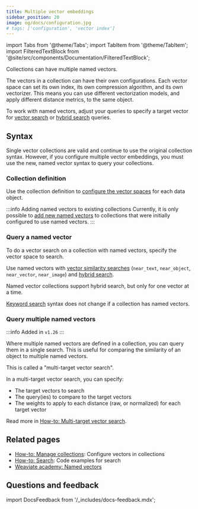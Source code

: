 ```yaml
---
title: Multiple vector embeddings
sidebar_position: 20
image: og/docs/configuration.jpg
# tags: ['configuration', 'vector index']
---
```


import Tabs from '@theme/Tabs';
import TabItem from '@theme/TabItem';
import FilteredTextBlock from '@site/src/components/Documentation/FilteredTextBlock';

[comment]: # ( This section is duplicated, with a link to this page, in: multi-vector-support dot mdx )

Collections can have multiple named vectors.

The vectors in a collection can have their own configurations. Each vector space can set its own index, its own compression algorithm, and its own vectorizer. This means you can use different vectorization models, and apply different distance metrics, to the same object.

To work with named vectors, adjust your queries to specify a target vector for [vector search](/weaviate/search/similarity#named-vectors) or [hybrid search](/weaviate/search/hybrid#named-vectors) queries.

## Syntax

Single vector collections are valid and continue to use the original collection syntax. However, if you configure multiple vector embeddings, you must use the new, named vector syntax to query your collections.

### Collection definition

Use the collection definition to [configure the vector spaces](../../manage-collections/vector-config.mdx#define-named-vectors) for each data object.

:::info Adding named vectors to existing collections
Currently, it is only possible to [add new named vectors](../../manage-collections/vector-config.mdx#add-new-named-vectors) to collections that were initially configured to use named vectors. 
:::

### Query a named vector

To do a vector search on a collection with named vectors, specify the vector space to search.

Use named vectors with [vector similarity searches](/weaviate/search/similarity#named-vectors) (`near_text`, `near_object`, `near_vector`, `near_image`) and [hybrid search](/weaviate/search/hybrid#named-vectors).

Named vector collections support hybrid search, but only for one vector at a time.

[Keyword search](/weaviate/search/bm25) syntax does not change if a collection has named vectors.

### Query multiple named vectors

:::info Added in `v1.26`
:::

Where multiple named vectors are defined in a collection, you can query them in a single search. This is useful for comparing the similarity of an object to multiple named vectors.

This is called a "multi-target vector search".

In a multi-target vector search, you can specify:

- The target vectors to search
- The query(ies) to compare to the target vectors
- The weights to apply to each distance (raw, or normalized) for each target vector

Read more in [How-to: Multi-target vector search](../../search/multi-vector.md).

## Related pages

- [How-to: Manage collections](../../manage-collections/vector-config.mdx#define-named-vectors): Configure vectors in collections
- [How-to: Search](../../search/index.mdx): Code examples for search
- [Weaviate academy: Named vectors](../../../academy/py/named_vectors/index.md)

## Questions and feedback

import DocsFeedback from '/_includes/docs-feedback.mdx';

<DocsFeedback/>
